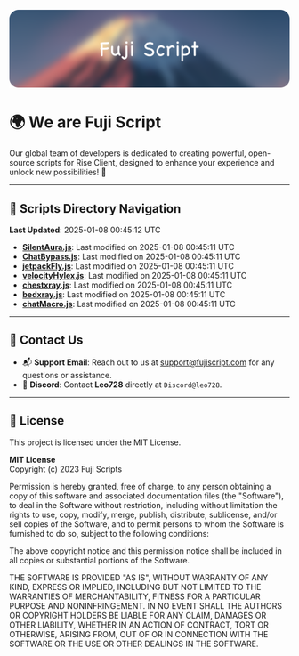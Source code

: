 ![Banner](.github/b.webp)

# 🌍 **We are Fuji Script**

Our global team of developers is dedicated to creating powerful, open-source scripts for Rise Client, designed to enhance your experience and unlock new possibilities! 🌟

---
<!-- SCRIPTS_NAVIGATION_START -->
## 📂 **Scripts Directory Navigation**

**Last Updated**: 2025-01-08 00:45:12 UTC

- **[SilentAura.js](scripts/SilentAura.js)**: Last modified on 2025-01-08 00:45:11 UTC
- **[ChatBypass.js](scripts/ChatBypass.js)**: Last modified on 2025-01-08 00:45:11 UTC
- **[jetpackFly.js](scripts/jetpackFly.js)**: Last modified on 2025-01-08 00:45:11 UTC
- **[velocityHylex.js](scripts/velocityHylex.js)**: Last modified on 2025-01-08 00:45:11 UTC
- **[chestxray.js](scripts/chestxray.js)**: Last modified on 2025-01-08 00:45:11 UTC
- **[bedxray.js](scripts/bedxray.js)**: Last modified on 2025-01-08 00:45:11 UTC
- **[chatMacro.js](scripts/chatMacro.js)**: Last modified on 2025-01-08 00:45:11 UTC

<!-- SCRIPTS_NAVIGATION_END -->

---

## 💬 **Contact Us**  
- 📬 **Support Email**: Reach out to us at [support@fujiscript.com](mailto:support@fujiscript.com) for any questions or assistance.  
- 💬 **Discord**: Contact **Leo728** directly at `Discord@leo728`.

---

## 📜 **License**

This project is licensed under the MIT License.  

**MIT License**  
Copyright (c) 2023 Fuji Scripts  

Permission is hereby granted, free of charge, to any person obtaining a copy of this software and associated documentation files (the "Software"), to deal in the Software without restriction, including without limitation the rights to use, copy, modify, merge, publish, distribute, sublicense, and/or sell copies of the Software, and to permit persons to whom the Software is furnished to do so, subject to the following conditions:  

The above copyright notice and this permission notice shall be included in all copies or substantial portions of the Software.  

THE SOFTWARE IS PROVIDED "AS IS", WITHOUT WARRANTY OF ANY KIND, EXPRESS OR IMPLIED, INCLUDING BUT NOT LIMITED TO THE WARRANTIES OF MERCHANTABILITY, FITNESS FOR A PARTICULAR PURPOSE AND NONINFRINGEMENT. IN NO EVENT SHALL THE AUTHORS OR COPYRIGHT HOLDERS BE LIABLE FOR ANY CLAIM, DAMAGES OR OTHER LIABILITY, WHETHER IN AN ACTION OF CONTRACT, TORT OR OTHERWISE, ARISING FROM, OUT OF OR IN CONNECTION WITH THE SOFTWARE OR THE USE OR OTHER DEALINGS IN THE SOFTWARE.  
